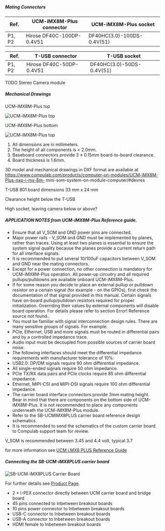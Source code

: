 ##### Mating Connectors

| Ref.     | UCM-iMX8M-Plus connector   | UCM-iMX8M-Plus socket  |
|----------|----------------------------|-----------------------|
| P1, P2   | Hirose DF40C-100DP-0.4V51  | DF40HC(3.0)-100DS-0.4V(51) |

| Ref.     | T-USB connector            | T-USB socket              |
|----------|----------------------------|---------------------------|
| P1, P2   | Hirose DF40C-50DP-0.4V51   | DF40HC(3.0)-50DS-0.4V(51) |

TODO Stereo Camera module


##### Mechanical Drawings

UCM-iMX8M-Plus top

![UCM-iMX8M-Plus top](../refs/Compulab/UCM-iMX8M-top.png)

UCM-iMX8M-Plus bottom

![UCM-iMX8M-Plus top](../refs/Compulab/UCM-iMX8M-bottom.png)


1. All dimensions are in millimeters.
2. The height of all components is < 2.0mm.
3. Baseboard connectors provide 3 ± 0.15mm board-to-board clearance.
4. Board thickness is 1.6mm.

3D model and mechanical drawings in DXF format are available at https://www.compulab.com/products/computer-on-modules/UCM-iMX8M-Plus-nxp-i-mx-8m- mini-som-system-on-module-computer/#devres


T-USB 801 board dimensions 33 mm x 24 mm

Clearance height below the T-USB

High socket, leaving camera below or above?


##### APPLICATION NOTES from  UCM-iMX8M-Plus Reference guide.

- Ensure that all V_SOM and GND power pins are connected.
- Major power rails - V_SOM and GND must be implemented by planes, rather than traces. Using at least two planes is essential to ensure the system signal quality because the planes provide a current return path for all interface signals.
- It is recommended to put several 10/100uF capacitors between V_SOM and GND near the mating connectors.
- Except for a power connection, no other connection is mandatory for UCM-iMX8M-Plus operation. All power-up circuitry and all required pullups/pulldowns are available onboard UCM-iMX8M-Plus.
- If for some reason you decide to place an external pullup or pulldown resistor on a certain signal (for example - on the GPIOs), first check the documentation of that signal provided in this manual. Certain signals have on-board pullup/pulldown resistors required for proper initialization. Overriding their values by external components will disable board operation. For details please refer to section Error! Reference source not found..
- You must be familiar with signal interconnection design rules. There are many sensitive groups of signals. For example:
- PCIe, Ethernet, USB and more signals must be routed in differential pairs and by a controlled impedance trace.
- Audio input must be decoupled from possible sources of carrier board noise.
- The following interfaces should meet the differential impedance requirements with
manufacturer tolerance of 10%:
- USB2.0: DP/DM signals require 90 ohm differential impedance.
- All single-ended signals require 50 ohm impedance.
- PCIe TX/RX data pairs and PCIe clocks require 85 ohm differential impedance.
- Ethernet, MIPI-CSI and MIPI-DSI signals require 100 ohm differential impedance.
- The carrier board interface connectors provide 3mm mating height. Bear in mind that there are components on the bottom side of UCM-iMX8M-Plus. It is not recommended to place any components underneath the UCM-iMX8M-Plus module.
- Refer to the SB-UCMIMX8PLUS carrier board reference design schematics.
- It is recommended to send the schematics of the custom carrier board to Compulab
support team for review.

V_SOM is recommended between 3.45 and 4.4 volt, typical 3.7

for more information see [UCM i.MX8 PLUS Reference Guide](../datasheets/i.MX8/ucm-imx8plus_reference-guide_2021-11-02.pdf)



##### Connecting the SB-UCM-iMX8PLUS carrier board

![SB-UCM-iMX8PLUS Carrier Board](../refs/Compulab/SB-UCMIMX8PLUS-carrier-board.jpg)

For further details see [Product Page](https://www.compulab.com/products/carrier-boards/sb-ucmimx8plus-carrier-board/#diagram).

- 2 * I-PEX connector directly between UCM carrier board and bridge board
- 45 pins connected to Inbetween breakout boards
- 10 pins power connector to Inbetween breakout boards
- USB-C connector to Inbetween breakout boards
- USB-A connector to Inbetween breakout boards
- HDMI female to Inbetween breakout boards

